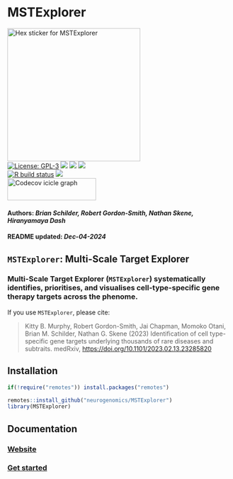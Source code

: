 MSTExplorer
================
<img src='https://github.com/neurogenomics/MSTExplorer/raw/master/inst/hex/hex.png' title='Hex sticker for MSTExplorer' height='300'><br>
[![License:
GPL-3](https://img.shields.io/badge/license-GPL--3-blue.svg)](https://cran.r-project.org/web/licenses/GPL-3)
[![](https://img.shields.io/badge/devel%20version-1.0.5-black.svg)](https://github.com/neurogenomics/MSTExplorer)
[![](https://img.shields.io/github/languages/code-size/neurogenomics/MSTExplorer.svg)](https://github.com/neurogenomics/MSTExplorer)
[![](https://img.shields.io/github/last-commit/neurogenomics/MSTExplorer.svg)](https://github.com/neurogenomics/MSTExplorer/commits/master)
<br> [![R build
status](https://github.com/neurogenomics/MSTExplorer/workflows/rworkflows/badge.svg)](https://github.com/neurogenomics/MSTExplorer/actions)
[![](https://codecov.io/gh/neurogenomics/MSTExplorer/branch/master/graph/badge.svg)](https://app.codecov.io/gh/neurogenomics/MSTExplorer)
<br>
<a href='https://app.codecov.io/gh/neurogenomics/MSTExplorer/tree/master' target='_blank'><img src='https://codecov.io/gh/neurogenomics/MSTExplorer/branch/master/graphs/icicle.svg' title='Codecov icicle graph' width='200' height='50' style='vertical-align: top;'></a>  
<h4>  
Authors: <i>Brian Schilder, Robert Gordon-Smith, Nathan Skene,
Hiranyamaya Dash</i>  
</h4>
<h4>  
README updated: <i>Dec-04-2024</i>  
</h4>

<!-- To modify Package/Title/Description/Authors fields, edit the DESCRIPTION file -->

## `MSTExplorer`: Multi-Scale Target Explorer

### Multi-Scale Target Explorer (`MSTExplorer`) systematically identifies, prioritises, and visualises cell-type-specific gene therapy targets across the phenome.

If you use `MSTExplorer`, please cite:

<!-- Modify this by editing the file: inst/CITATION  -->

> Kitty B. Murphy, Robert Gordon-Smith, Jai Chapman, Momoko Otani, Brian
> M. Schilder, Nathan G. Skene (2023) Identification of cell
> type-specific gene targets underlying thousands of rare diseases and
> subtraits. medRxiv, <https://doi.org/10.1101/2023.02.13.23285820>

## Installation

``` r
if(!require("remotes")) install.packages("remotes")

remotes::install_github("neurogenomics/MSTExplorer")
library(MSTExplorer)
```

## Documentation

### [Website](https://neurogenomics.github.io/MSTExplorer)

### [Get started](https://neurogenomics.github.io/MSTExplorer/articles/MSTExplorer)

<br>
